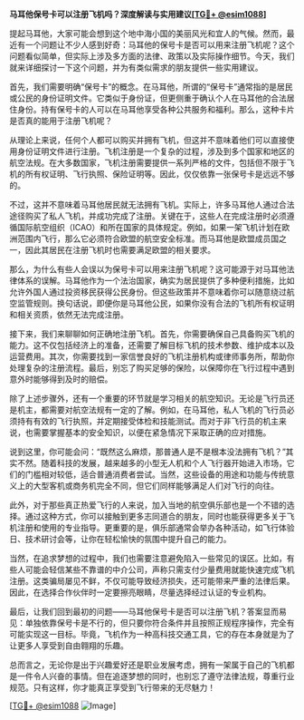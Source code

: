 **马耳他保号卡可以注册飞机吗？深度解读与实用建议[[TG💪+ @esim1088](https://t.me/s/esim1088)]**

提起马耳他，大家可能会想到这个地中海小国的美丽风光和宜人的气候。然而，最近有一个问题让不少人感到好奇：马耳他的保号卡是否可以用来注册飞机呢？这个问题看似简单，但实际上涉及多方面的法律、政策以及实际操作细节。今天，我们就来详细探讨一下这个问题，并为有类似需求的朋友提供一些实用建议。

首先，我们需要明确“保号卡”的概念。在马耳他，所谓的“保号卡”通常指的是居民或公民的身份证明文件。它类似于身份证，但更侧重于确认个人在马耳他的合法居住身份。持有保号卡的人可以在马耳他享受各种公共服务和福利。那么，这种卡片是否真的能用于注册飞机呢？

从理论上来说，任何个人都可以购买并拥有飞机，但这并不意味着他们可以直接使用身份证明文件进行注册。飞机注册是一个复杂的过程，涉及到多个国家和地区的航空法规。在大多数国家，飞机注册需要提供一系列严格的文件，包括但不限于飞机的所有权证明、飞行执照、保险证明等。因此，仅仅依靠一张保号卡是远远不够的。

不过，这并不意味着马耳他居民就无法拥有飞机。实际上，许多马耳他人通过合法途径购买了私人飞机，并成功完成了注册。关键在于，这些人在完成注册时必须遵循国际航空组织（ICAO）和所在国家的具体规定。例如，如果一架飞机计划在欧洲范围内飞行，那么它必须符合欧盟的航空安全标准。而马耳他是欧盟成员国之一，因此其居民在注册飞机时也需要满足欧盟的相关要求。

那么，为什么有些人会误以为保号卡可以用来注册飞机呢？这可能源于对马耳他法律体系的误解。马耳他作为一个法治国家，确实为居民提供了多种便利措施，比如允许外国人通过投资移民获得公民身份。但这些政策并不意味着你可以随意绕过航空监管规则。换句话说，即便你是马耳他公民，如果你没有合法的飞机所有权证明和相关资质，依然无法完成注册。

接下来，我们来聊聊如何正确地注册飞机。首先，你需要确保自己具备购买飞机的能力。这不仅包括经济上的准备，还需要了解目标飞机的技术参数、维护成本以及运营费用。其次，你需要找到一家信誉良好的飞机注册机构或律师事务所，帮助你处理复杂的注册流程。最后，别忘了购买足够的保险，以保障你在飞行过程中遇到意外时能够得到及时的赔偿。

除了上述步骤外，还有一个重要的环节就是学习相关的航空知识。无论是飞行员还是机主，都需要对航空法规有一定的了解。例如，在马耳他，私人飞机的飞行员必须持有有效的飞行执照，并定期接受体检和技能测试。而对于非飞行员的机主来说，也需要掌握基本的安全知识，以便在紧急情况下采取正确的应对措施。

说到这里，你可能会问：“既然这么麻烦，那普通人是不是根本没法拥有飞机？”其实不然。随着科技的发展，越来越多的小型无人机和个人飞行器开始进入市场，它们的门槛相对较低，适合普通消费者尝试。当然，这些设备的用途和功能与传统意义上的大型客机或商务机完全不同，但它们同样能够满足人们对飞行的向往。

此外，对于那些真正热爱飞行的人来说，加入当地的航空俱乐部也是一个不错的选择。通过这种方式，你可以接触到更多志同道合的朋友，同时也能获得更多关于飞机注册和使用的专业指导。更重要的是，俱乐部通常会举办各种活动，如飞行体验日、技术研讨会等，让你在轻松愉快的氛围中提升自己的能力。

当然，在追求梦想的过程中，我们也需要注意避免陷入一些常见的误区。比如，有些人可能会轻信某些不靠谱的中介公司，声称只需支付少量费用就能快速完成飞机注册。这类骗局屡见不鲜，不仅可能导致经济损失，还可能带来严重的法律后果。因此，在选择合作伙伴时一定要擦亮眼睛，尽量选择经过认证的专业机构。

最后，让我们回到最初的问题——马耳他保号卡是否可以注册飞机？答案显而易见：单独依靠保号卡是不行的，但只要你符合条件并且按照正规程序操作，完全有可能实现这一目标。毕竟，飞机作为一种高科技交通工具，它的存在本身就是为了让更多人享受到自由翱翔的乐趣。

总而言之，无论你是出于兴趣爱好还是职业发展考虑，拥有一架属于自己的飞机都是一件令人兴奋的事情。但在追逐梦想的同时，也别忘了遵守法律法规，尊重行业规范。只有这样，你才能真正享受到飞行带来的无尽魅力！

[[TG💪+ @esim1088](https://t.me/s/esim1088) ![Image](https://i.postimg.cc/4NQfJmqS/Snipaste-2025-05-13-00-14-12.png)]